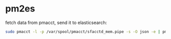 # pm2es
fetch data from pmacct, send it to elasticsearch:
```bash
sudo pmacct -l -p /var/spool/pmacct/sfacctd_mem.pipe -s -O json -e | pm2es.py
```
